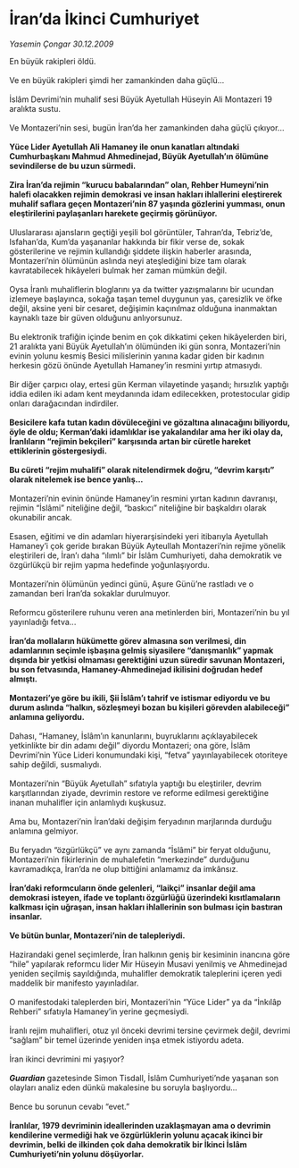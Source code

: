 # İran’da İkinci Cumhuriyet

*Yasemin Çongar 30.12.2009*

<div class="taraf_structure_2col_1zq">
<div class="margen_n">



 <p>En büyük rakipleri öldü. <br/><br/>Ve en büyük rakipleri şimdi her zamankinden daha güçlü... <br/><br/>İslâm Devrimi’nin muhalif sesi Büyük Ayetullah Hüseyin Ali Montazeri 19 aralıkta sustu. <br/><br/>Ve Montazeri’nin sesi, bugün İran’da her zamankinden daha güçlü çıkıyor...<b> <br/><br/>Yüce Lider Ayetullah Ali Hamaney ile onun kanatları altındaki Cumhurbaşkanı Mahmud Ahmedinejad, Büyük Ayetullah’ın ölümüne sevindilerse de bu uzun sürmedi. <br/><br/>Zira İran’da rejimin “kurucu babalarından” olan, Rehber Humeyni’nin halefi olacakken rejimin demokrasi ve insan hakları ihlallerini eleştirerek muhalif saflara geçen Montazeri’nin 87 yaşında gözlerini yumması, onun eleştirilerini paylaşanları harekete geçirmiş görünüyor.</b> <br/><br/>Uluslararası ajansların geçtiği yeşili bol görüntüler, Tahran’da, Tebriz’de, Isfahan’da, Kum’da yaşananlar hakkında bir fikir verse de, sokak gösterilerine ve rejimin kullandığı şiddete ilişkin haberler arasında, Montazeri’nin ölümünün aslında neyi ateşlediğini bize tam olarak kavratabilecek hikâyeleri bulmak her zaman mümkün değil. <br/><br/>Oysa İranlı muhaliflerin bloglarını ya da twitter yazışmalarını bir ucundan izlemeye başlayınca, sokağa taşan temel duygunun yas, çaresizlik ve öfke değil, aksine yeni bir cesaret, değişimin kaçınılmaz olduğuna inanmaktan kaynaklı taze bir güven olduğunu anlıyorsunuz. <br/><br/>Bu elektronik trafiğin içinde benim en çok dikkatimi çeken hikâyelerden biri, 21 aralıkta yani Büyük Ayetullah’ın ölümünden iki gün sonra, Montazeri’nin evinin yolunu kesmiş Besici milislerinin yanına kadar giden bir kadının herkesin gözü önünde Ayetullah Hamaney’in resmini yırtıp atmasıydı. <br/><br/>Bir diğer çarpıcı olay, ertesi gün Kerman vilayetinde yaşandı; hırsızlık yaptığı iddia edilen iki adam kent meydanında idam edilecekken, protestocular gidip onları darağacından indirdiler. <b><br/><br/>Besicilere kafa tutan kadın dövüleceğini ve gözaltına alınacağını biliyordu, öyle de oldu; Kerman’daki idamlıklar ise yakalandılar ama her iki olay da, İranlıların “rejimin bekçileri” karşısında artan bir cüretle hareket ettiklerinin göstergesiydi. <br/><br/>Bu cüreti “rejim muhalifi” olarak nitelendirmek doğru, “devrim karşıtı” olarak nitelemek ise bence yanlış...</b> <br/><br/>Montazeri’nin evinin önünde Hamaney’in resmini yırtan kadının davranışı, rejimin “İslâmi” niteliğine değil, “baskıcı” niteliğine bir başkaldırı olarak okunabilir ancak. <br/><br/>Esasen, eğitimi ve din adamları hiyerarşisindeki yeri itibarıyla Ayetullah Hamaney’i çok geride bırakan Büyük Ayteullah Montazeri’nin rejime yönelik eleştirileri de, İran’ı daha “ılımlı” bir İslâm Cumhuriyeti, daha demokratik ve özgürlükçü bir rejim yapma hedefinde yoğunlaşıyordu. <br/><br/>Montazeri’nin ölümünün yedinci günü, Aşure Günü’ne rastladı ve o zamandan beri İran’da sokaklar durulmuyor. <br/><br/>Reformcu gösterilere ruhunu veren ana metinlerden biri, Montazeri’nin bu yıl yayınladığı fetva...<b> <br/><br/>İran’da mollaların hükümette görev almasına son verilmesi, din adamlarının seçimle işbaşına gelmiş siyasilere “danışmanlık” yapmak dışında bir yetkisi olmaması gerektiğini uzun süredir savunan Montazeri, bu son fetvasında, Hamaney-Ahmedinejad ikilisini doğrudan hedef almıştı. <br/><br/>Montazeri’ye göre bu ikili, Şii İslâm’ı tahrif ve istismar ediyordu ve bu durum aslında “halkın, sözleşmeyi bozan bu kişileri görevden alabileceği” anlamına geliyordu.</b> <br/><br/>Dahası, “Hamaney, İslâm’ın kanunlarını, buyruklarını açıklayabilecek yetkinlikte bir din adamı değil” diyordu Montazeri; ona göre, İslâm Devrimi’nin Yüce Lideri konumundaki kişi, “fetva” yayınlayabilecek otoriteye sahip değildi, susmalıydı. <br/><br/>Montazeri’nin “Büyük Ayetullah” sıfatıyla yaptığı bu eleştiriler, devrim karşıtlarından ziyade, devrimin restore ve reforme edilmesi gerektiğine inanan muhalifler için anlamlıydı kuşkusuz. <br/><br/>Ama bu, Montazeri’nin İran’daki değişim feryadının marjlarında durduğu anlamına gelmiyor. <br/><br/>Bu feryadın “özgürlükçü” ve aynı zamanda “İslâmi” bir feryat olduğunu, Montazeri’nin fikirlerinin de muhalefetin “merkezinde” durduğunu kavramadıkça, İran’da ne olup bittiğini anlamamız da imkânsız.<b> <br/><br/>İran’daki reformcuların önde gelenleri, “laikçi” insanlar değil ama demokrasi isteyen, ifade ve toplantı özgürlüğü üzerindeki kısıtlamaların kalkması için uğraşan, insan hakları ihlallerinin son bulması için bastıran insanlar. <br/><br/>Ve bütün bunlar, Montazeri’nin de talepleriydi.</b> <br/><br/>Hazirandaki genel seçimlerde, İran halkının geniş bir kesiminin inancına göre “hile” yapılarak reformcu lider Mir Hüseyin Musavi yenilmiş ve Ahmedinejad yeniden seçilmiş sayıldığında, muhalifler demokratik taleplerini içeren yedi maddelik bir manifesto yayınladılar. <br/><br/>O manifestodaki taleplerden biri, Montazeri’nin “Yüce Lider” ya da “İnkılâp Rehberi” sıfatıyla Hamaney’in yerine geçmesiydi. <br/><br/>İranlı rejim muhalifleri, otuz yıl önceki devrimi tersine çevirmek değil, devrimi “sağlam” bir temel üzerinde yeniden inşa etmek istiyordu adeta. <br/><br/>İran ikinci devrimini mi yaşıyor? <b><i><br/><br/>Guardian</i></b> gazetesinde Simon Tisdall, İslâm Cumhuriyeti’nde yaşanan son olayları analiz eden dünkü makalesine bu soruyla başlıyordu... <br/><br/>Bence bu sorunun cevabı “evet.”<b> <br/><br/>İranlılar, 1979 devriminin ideallerinden uzaklaşmayan ama o devrimin kendilerine vermediği hak ve özgürlüklerin yolunu açacak ikinci bir devrimin, belki de ilkinden çok daha demokratik bir İkinci İslâm Cumhuriyeti’nin yolunu döşüyorlar.</b></p>
<br/>
<br/>
<br/>



<br/>


<div id="taraf_not">
</div>

</div>


</div>
